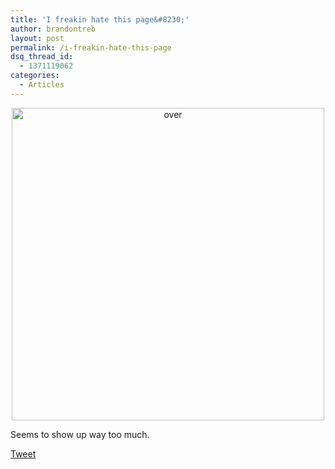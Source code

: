 ```yaml
---
title: 'I freakin hate this page&#8230;'
author: brandontreb
layout: post
permalink: /i-freakin-hate-this-page
dsq_thread_id:
  - 1371119062
categories:
  - Articles
---
```

<p style="text-align: center;">
  <a href="http://brandontreb.com/wp-content/uploads/2009/04/over.png"><img class="alignnone size-full wp-image-186" title="over" src="http://brandontreb.com/wp-content/uploads/2009/04/over.png" alt="over" width="500" /></a>
</p>

<p style="text-align: left;">
  Seems to show up way too much.
</p>

<div style="">
  <a href="http://twitter.com/share" class="twitter-share-button" data-count="horizontal" data-text="I freakin hate this page&#8230;" data-url="http://brandontreb.com/i-freakin-hate-this-page"  data-via="brandontreb" data-related="brandontreb:">Tweet</a>
</div>